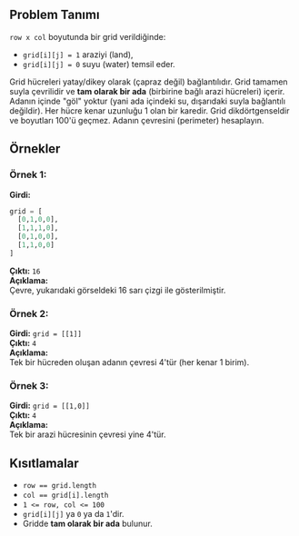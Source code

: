 ## Problem Tanımı
`row x col` boyutunda bir grid verildiğinde:
- `grid[i][j] = 1` araziyi (land),
- `grid[i][j] = 0` suyu (water) temsil eder.

Grid hücreleri yatay/dikey olarak (çapraz değil) bağlantılıdır. Grid tamamen suyla çevrilidir ve **tam olarak bir ada** (birbirine bağlı arazi hücreleri) içerir. Adanın içinde "göl" yoktur (yani ada içindeki su, dışarıdaki suyla bağlantılı değildir). Her hücre kenar uzunluğu 1 olan bir karedir. Grid dikdörtgenseldir ve boyutları 100'ü geçmez. Adanın çevresini (perimeter) hesaplayın.

## Örnekler

### Örnek 1:
**Girdi:**
```python
grid = [
  [0,1,0,0],
  [1,1,1,0],
  [0,1,0,0],
  [1,1,0,0]
]
```
**Çıktı:** `16`  
**Açıklama:**  
Çevre, yukarıdaki görseldeki 16 sarı çizgi ile gösterilmiştir.

### Örnek 2:
**Girdi:** `grid = [[1]]`  
**Çıktı:** `4`  
**Açıklama:**  
Tek bir hücreden oluşan adanın çevresi 4'tür (her kenar 1 birim).

### Örnek 3:
**Girdi:** `grid = [[1,0]]`  
**Çıktı:** `4`  
**Açıklama:**  
Tek bir arazi hücresinin çevresi yine 4'tür.

## Kısıtlamalar
- `row == grid.length`
- `col == grid[i].length`
- `1 <= row, col <= 100`
- `grid[i][j]` ya `0` ya da `1`'dir.
- Gridde **tam olarak bir ada** bulunur.
